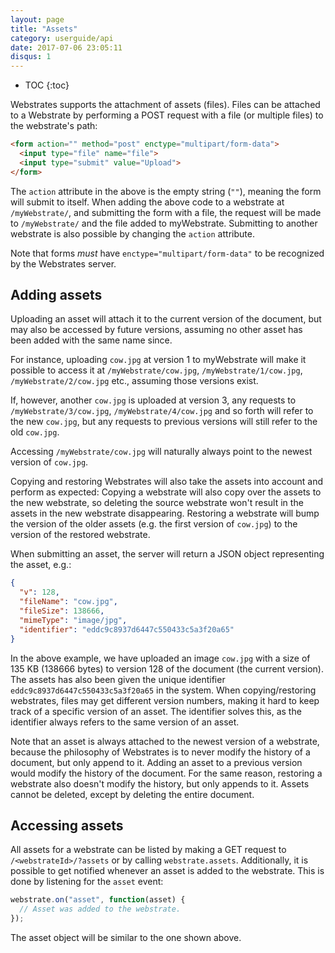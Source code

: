 ```yaml
---
layout: page
title: "Assets"
category: userguide/api
date: 2017-07-06 23:05:11
disqus: 1
---
```


* TOC
{:toc}

Webstrates supports the attachment of assets (files). Files can be attached to a Webstrate by
performing a POST request with a file (or multiple files) to the webstrate's path:

```html
<form action="" method="post" enctype="multipart/form-data">
  <input type="file" name="file">
  <input type="submit" value="Upload">
</form>
```

The `action` attribute in the above is the empty string (`""`), meaning the form will submit to
itself. When adding the above code to a webstrate at `/myWebstrate/`, and submitting the form with a
file, the request will be made to `/myWebstrate/` and the file added to myWebstrate. Submitting to
another webstrate is also possible by changing the `action` attribute.

Note that forms *must* have `enctype="multipart/form-data"` to be recognized by the Webstrates
server.

## Adding assets

Uploading an asset will attach it to the current version of the document, but may also be accessed
by future versions, assuming no other asset has been added with the same name since.

For instance,
uploading `cow.jpg` at version 1 to myWebstrate will make it possible to access it at
`/myWebstrate/cow.jpg`, `/myWebstrate/1/cow.jpg`, `/myWebstrate/2/cow.jpg` etc., assuming those
versions exist.

If, however, another `cow.jpg` is uploaded at version 3, any requests to
`/myWebstrate/3/cow.jpg`, `/myWebstrate/4/cow.jpg` and so forth will refer to the new `cow.jpg`, but
any requests to previous versions will still refer to the old `cow.jpg`.

Accessing
`/myWebstrate/cow.jpg` will naturally always point to the newest version of `cow.jpg`.

Copying and restoring Webstrates will also take the assets into account and perform as expected:
Copying a webstrate will also copy over the assets to the new webstrate, so deleting the source
webstrate won't result in the assets in the new webstrate disappearing. Restoring a webstrate will
bump the version of the older assets (e.g. the first version of `cow.jpg`) to the version of the
restored webstrate.

When submitting an asset, the server will return a JSON object representing the asset, e.g.:

```json
{
  "v": 128,
  "fileName": "cow.jpg",
  "fileSize": 138666,
  "mimeType": "image/jpg",
  "identifier": "eddc9c8937d6447c550433c5a3f20a65"
}
```

In the above example, we have uploaded an image `cow.jpg` with a size of 135 KB (138666 bytes) to
version 128 of the document (the current version). The assets has also been given the unique
identifier `eddc9c8937d6447c550433c5a3f20a65` in the system. When copying/restoring webstrates,
files may get different version numbers, making it hard to keep track of a specific version of an
asset. The identifier solves this, as the identifier always refers to the same version of an asset.

Note that an asset is always attached to the newest version of a webstrate, because the philosophy
of Webstrates is to never modify the history of a document, but only append to it. Adding an asset
to a previous version would modify the history of the document. For the same reason, restoring a
webstrate also doesn't modify the history, but only appends to it. Assets cannot be deleted, except
by deleting the entire document.

## Accessing assets

All assets for a webstrate can be listed by making a GET request to `/<webstrateId>/?assets` or by
calling `webstrate.assets`. Additionally, it is possible to get notified whenever an asset is
added to the webstrate. This is done by listening for the `asset` event:

```javascript
webstrate.on("asset", function(asset) {
  // Asset was added to the webstrate.
});
```

The asset object will be similar to the one shown above.
